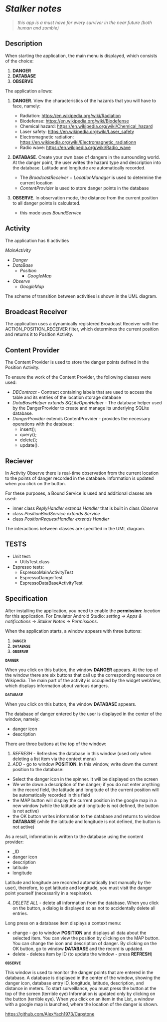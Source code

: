 # ***Stalker notes***
>*this app is a must have for every survivor in the near future (both human and zombie)*
## **Description**
When starting the application, the main menu is displayed, which consists of the choice:
1. **DANGER**
2. **DATABASE**
3. **OBSERVE**

The application allows:
1. **DANGER**. View the characteristics of the hazards that you will have to face, namely:
   * Radiation: https://en.wikipedia.org/wiki/Radiation
   * Biodefense: https://en.wikipedia.org/wiki/Biodefense
   * Chemical hazard: https://en.wikipedia.org/wiki/Chemical_hazard
   * Laser safety: https://en.wikipedia.org/wiki/Laser_safety
   * Electromagnetic radiation: https://en.wikipedia.org/wiki/Electromagnetic_radiationn
   * Radio wave: https://en.wikipedia.org/wiki/Radio_wave
     
2. **DATABASE**. Create your own base of dangers in the surrounding world.
At the danger point, the user writes the hazard type and description into the database. Latitude and longitude are automatically recorded. 
   + The *BroadcastReceiver* + *LocationManager* is used to determine the current location
   + *ContentProvider* is used to store danger points in the database
3. **OBSERVE**. In observation mode, the distance from the current position to all danger points is calculated.
   + this mode uses *BoundService*
   
## **Activity**
The application has 6 activities

   *MainActivity*
   + *Danger*
   + *DataBase*
       - *Position*
           - *GoogleMap*
   +  *Observe*
         - *GoogleMap*


The scheme of transition between activities is shown in the UML diagram.

## **Broadcast Receiver**
The application uses a dynamically registered Broadcast Receiver with the ACTION_POSITION_RECEIVER filter, which determines the current position and returns it to Position Activity.

## **Content Provider**
The Content Provider is used to store the danger points defined in the Position Activity. 

To ensure the work of the Content Provider, the following classes were used:
  + *DBContract* - Contract containing labels that are used to access the table and its entries of the location storage database
  + *DataBaseHelper extends SQLiteOpenHelper* - The database helper used by the DangerProvider to create and manage its underlying SQLite database.
  +  *DangerProvider* extends ContentProvider - provides the necessary operations with the database:
     - insert();
     - query();
     - delete();
     - update().
 
 ## **Reciever**
In Activity Observe there is real-time observation from the current location to the points of danger recorded in the database. Information is updated when you click on the button. 

For these purposes, a Bound Service is used and additional classes are used:
  + inner class *ReplyHandler extends Handler* that is built in class *Observe*
  + class *PositionBindService extends Service*
  + class *PositionRequestHandler extends Handler*

The interactions between classes are specified in the UML diagram.

## **TESTS**
  + Unit test:
    - UtilsTest.class
  + Espresso tests:
    - EspressoMainActivityTest
    - EspressoDangerTest
    - EspressoDataBaseActivityTest


## **Specification**

After installing the application, you need to enable the **permission:** *location* for this application.
For Emulator Android Studio: *setting* -> *Apps & notifications* -> *Stalker Notes* -> *Permissions*.

When the application starts, a window appears with three buttons:
1. **`DANGER`**
2. **`DATABASE`**
3. **`OBSERVE`**


**`DANGER`**

When you click on this button, the window **DANGER** appears.
At the top of the window there are six buttons that call up the corresponding resource on Wikipedia.
The main part of the activity is occupied by the widget webView, which displays information about various dangers.

**`DATABASE`**

When you click on this button, the window **DATABASE** appears.

The database of danger entered by the user is displayed in the center of the window, namely:
  + danger icon
  + description

There are three buttons at the top of the window:
1. *REFRESH* - Refreshes the database in this window (used only when deleting a list item via the context menu)
2. *ADD* - go to window **POSITION**. In this window, write down the current position to the database:
  + Select the danger icon in the spinner. It will be displayed on the screen
  + We write down a description of the danger; if you do not enter anything in the record field, the latitude and longitude of the current position will be automatically recorded in this field
  + the MAP button will display the current position in the google map in a new window (while the latitude and longitude is not defined, the button is not active)
  + the OK button writes information to the database and returns to window **DATABASE** (while the latitude and longitude is not defined, the button is not active)
  
  As a result, information is written to the database using the content provider:
   + _ID
   + danger icon
   + description
   + latitude
   + longitude
  
  Latitude and longitude are recorded automatically (not manually by the user), therefore, to get latitude and longitude, you must visit the danger point yourself (necessarily in a respirator).
  
4. *DELETE ALL* - delete all information from the database. When you click on the button, a dialog is displayed so as not to accidentally delete all entries.

Long press on a database item displays a context menu:
  + change - go to window **POSITION** and displays all data about the selected item. You can view the position by clicking on the MAP button. You can change the icon and description of danger. By clicking on the OK button, go to window **DATABASE** and the record is updated.
  + delete - deletes item by ID (to update the window - press **REFRESH**)



**`OBSERVE`**

This window is used to monitor the danger points that are entered in the database. A database is displayed in the center of the window, showing the danger icon, database entry ID, longitude, latitude, description, and distance in meters. To start surveillance, you must press the button at the top of the screen (terrible eye)
Information is updated only by clicking on the button (terrible eye). When you click on an item in the List, a window with a google map is launched, where the location of the danger is shown.




https://github.com/AlexYach1973/Capstone
